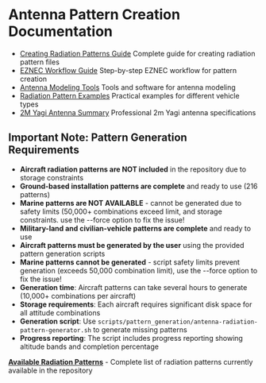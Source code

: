 # Antenna Pattern Creation Documentation

- [Creating Radiation Patterns Guide](docs/TECHNICAL_DOCUMENTATION.md#antenna-patterns) Complete guide for creating radiation pattern files
- [EZNEC Workflow Guide](docs/TECHNICAL_DOCUMENTATION.md#antenna-patterns) Step-by-step EZNEC workflow for pattern creation
- [Antenna Modeling Tools](docs/TECHNICAL_DOCUMENTATION.md#antenna-patterns) Tools and software for antenna modeling
- [Radiation Pattern Examples](docs/2M_YAGI_ANTENNA_SUMMARY.md) Practical examples for different vehicle types
- [2M Yagi Antenna Summary](docs/2M_YAGI_ANTENNA_SUMMARY.md) Professional 2m Yagi antenna specifications

## Important Note: Pattern Generation Requirements

- **Aircraft radiation patterns are NOT included** in the repository due to storage constraints
- **Ground-based installation patterns are complete** and ready to use (216 patterns)
- **Marine patterns are NOT AVAILABLE** - cannot be generated due to safety limits (50,000+ combinations exceed limit, and storage constraints.
  use the --force option to fix the issue!
- **Military-land and civilian-vehicle patterns are complete** and ready to use
- **Aircraft patterns must be generated by the user** using the provided pattern generation scripts
- **Marine patterns cannot be generated** - script safety limits prevent generation (exceeds 50,000 combination limit), use the --force option to fix the issue!
- **Generation time**: Aircraft patterns can take several hours to generate (10,000+ combinations per aircraft)
- **Storage requirements**: Each aircraft requires significant disk space for all attitude combinations
- **Generation script**: Use `scripts/pattern_generation/antenna-radiation-pattern-generator.sh` to generate missing patterns
- **Progress reporting**: The script includes progress reporting showing altitude bands and completion percentage

**[Available Radiation Patterns](docs/technical/available_patterns.md)** - Complete list of radiation patterns currently available in the repository
